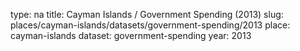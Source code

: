 type: na
title: Cayman Islands / Government Spending (2013)
slug: places/cayman-islands/datasets/government-spending/2013
place: cayman-islands
dataset: government-spending
year: 2013
